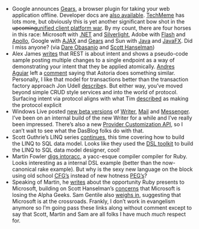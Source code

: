 -   Google announces [Gears](http://gears.google.com/), a browser plugin
    for taking your web application offline. Developer docs are [also
    available](http://code.google.com/apis/gears/).
    [TechMeme](http://www.techmeme.com/070531/p8) has lots more, but
    obviously this is yet another significant bow shot in the
    ~~upcoming~~[unified client platform
    war](http://devhawk.net/2007/05/23/morning-coffee-82/). By my
    count, there are four horses in this race: Microsoft with
    [.NET](http://msdn2.microsoft.com/netframework) and
    [Silverlight](http://www.microsoft.com/silverlight/), Adobe with
    [Flash](http://www.adobe.com/products/flash/) and
    [Apollo](http://labs.adobe.com/technologies/apollo), Google with
    [AJAX](http://code.google.com/webtoolkit/) and
    [Gears](http://code.google.com/apis/gears/) and Sun with
    [Java](http://java.sun.com/) and
    [JavaFX](http://www.sun.com/software/javafx/). Did I miss
    anyone? (via [Dare
    Obasanjo](http://www.25hoursaday.com/weblog/PermaLink.aspx?guid=f61d1dd0-e0f6-48d1-9009-77a5d8a423f0)
    and [Scott
    Hanselman](http://www.hanselman.com/blog/GoogleGearsMaybeAllRichInternetApplicationsNeededWasLocalStorageAndAnOfflineMode.aspx))
-   Alex James [writes](http://www.base4.net/blog.aspx?ID=436) that REST
    is about intent and shows a pseudo-code sample posting multiple
    changes to a single endpoint as a way of demonstrating your intent
    that they be applied atomically. [Andres
    Aguiar](http://weblogs.asp.net/aaguiar/) left a
    [comment](http://devhawk.net/CommentView,guid,8DB9FDF7-636D-4BF0-BAC0-C47CBE10664C.aspx#705d9249-216c-43e1-8538-bb23088dc222) saying
    that Astoria does something similar. Personally, I like that model
    for transactions better than the transaction factory approach Jon
    Udell
    [describe](http://blog.jonudell.net/2007/05/24/restful-web-services/)s.
    But either way, you’ve moved beyond simple CRUD style services and
    into the world of protocol. Surfacing intent via protocol aligns
    with what Tim
    [described](http://pluralsight.com/blogs/tewald/archive/2007/04/26/46984.aspx)
    as making the protocol explicit
-   Windows Live posted [new beta
    versions](http://get.live.com/betas/home) of
    [Writer](http://windowslivewriter.spaces.live.com/blog/cns!D85741BB5E0BE8AA!1272.entry),
    [Mail](http://morethanmail.spaces.live.com/blog/cns!B7DD1FF3F141F9A1!3459.entry)
    and
    [Messenger](http://messengersays.spaces.live.com/blog/cns!5B410F7FD930829E!27545.entry).
    I’ve been on an internal build of the new Writer for a while and
    I’ve really been impressed. There’s also a new [Provider
    Customization
    API](http://msdn2.microsoft.com/en-us/library/bb463266.aspx), so I
    can’t wait to see what the DasBlog folks do with that.
-   Scott Guthrie’s LINQ series
    [continues](http://weblogs.asp.net/scottgu/archive/2007/05/29/linq-to-sql-part-2-defining-our-data-model-classes.aspx),
    this time covering how to build the LINQ to SQL data model. Looks
    like they used the [DSL
    toolkit](http://msdn2.microsoft.com/en-us/vstudio/aa718368.aspx) to
    build the LINQ to SQL data model designer, cool! 
-   Martin Fowler [digs
    into](http://martinfowler.com/bliki/HelloRacc.html)[racc](http://i.loveruby.net/en/projects/racc/),
    a yacc-esque compiler compiler for Ruby. Looks interesting as a
    internal DSL example (better than the now-canonical rake example).
    But why is the sexy new language on the block using old school
    [CFG’s](http://en.wikipedia.org/wiki/Context-free_grammar) instead
    of new hotness [PEG’s](http://pdos.csail.mit.edu/~baford/packrat/)?
-   Speaking of Martin, he
    [writes](http://martinfowler.com/bliki/RubyMicrosoft.html) about the
    opportunity Ruby presents to Microsoft, building on Scott
    Hanselman’s
    [concerns](http://www.hanselman.com/blog/IsMicrosoftLosingTheAlphaGeeks.aspx)
    that Microsoft is losing the Alpha Geeks. Sam Gentile also [weighs
    in](http://codebetter.com/blogs/sam.gentile/archive/2007/05/31/microsoft-at-the-crossroads.aspx),
    suggesting that Microsoft is at the crossroads. Frankly, I don’t
    work in evangelism anymore so I’m going pass these links along
    without comment except to say that Scott, Martin and Sam are all
    folks I have much *much* respect for.

